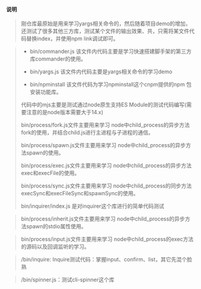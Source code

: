 #### 说明
> 刚仓库最原始是用来学习yargs相关命令的，然后随着项目demo的增加，还测试了很多其他三方库，测试某个文件的输出效果、共，只需将某文件代码替换index，并使用npm link调试即可。

> + bin/commander.js 该文件内代码主要是学习快速搭建脚手架的第三方库commander的使用。
>
> + bin/yargs.js  该文件内代码主要是yargs相关命令的学习demo
>
> + bin/npminstall  该文件代码为学习npminstall这个cnpm提供的npm 包安装功能库。
>
> 代码中的mjs主要是测试通过node原生支持ES Module的测试代码编写(需要注意的是node版本需要大于14.x)
>
> bin/process/fork.js文件主要用来学习  node中child_process的异步方法fork的使用，并结合child.js进行主进程与子进程的通信。
>
> bin/process/spawn.js文件主要用来学习  node中child_process的异步方法spawn的使用。
>
> bin/process/exec.js文件主要用来学习  node中child_process的异步方法exec和execFile的使用。
>
> bin/process/sync.js文件主要用来学习  node中child_process的同步方法execSync和execFileSync和spawnSync的使用。
>
> bin/inquirer/index.js 是对inquirer这个库进行的简单代码测试

> bin/process/inherit.js文件主要用来学习  node中child_process的异步方法spawn的stdio属性使用。

> bin/process/input.js文件主要用来学习  node中child_process的exec方法的源码以及回调监听的学习。

> /bin/inquire: Inquire测试代码：掌握input、confirm、list，其它先混个脸熟

> /bin/spinner.js：测试cli-spinner这个库